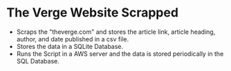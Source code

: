 
# The Verge Website Scrapped

- Scraps the "theverge.com" and stores the article link, article heading, author, and date published in a csv file.
- Stores the data in a SQLite Database.
- Runs the Script in a AWS server and the data is stored periodically in the SQL Database.

